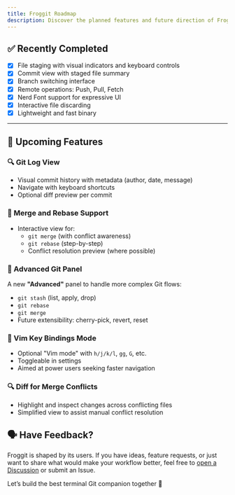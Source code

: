 ```yaml
---
title: Froggit Roadmap
description: Discover the planned features and future direction of Froggit based on community feedback and project vision.
---
```


## ✅ Recently Completed

- [x] File staging with visual indicators and keyboard controls  
- [x] Commit view with staged file summary  
- [x] Branch switching interface  
- [x] Remote operations: Push, Pull, Fetch  
- [x] Nerd Font support for expressive UI  
- [x] Interactive file discarding  
- [x] Lightweight and fast binary

---

## 🧭 Upcoming Features

### 🔍 Git Log View
- Visual commit history with metadata (author, date, message)
- Navigate with keyboard shortcuts
- Optional diff preview per commit

### 🔀 Merge and Rebase Support
- Interactive view for:
  - `git merge` (with conflict awareness)
  - `git rebase` (step-by-step)
  - Conflict resolution preview (where possible)

### 🧠 Advanced Git Panel
A new **"Advanced"** panel to handle more complex Git flows:
- `git stash` (list, apply, drop)
- `git rebase`
- `git merge`
- Future extensibility: cherry-pick, revert, reset

### 🧠 Vim Key Bindings Mode
- Optional "Vim mode" with `h/j/k/l`, `gg`, `G`, etc.
- Toggleable in settings
- Aimed at power users seeking faster navigation

### 🔍 Diff for Merge Conflicts
- Highlight and inspect changes across conflicting files
- Simplified view to assist manual conflict resolution


## 🗣️ Have Feedback?

Froggit is shaped by its users. If you have ideas, feature requests, or just want to share what would make your workflow better, feel free to [open a Discussion](https://github.com/thewizardshell/froggit/discussions) or submit an Issue.

Let’s build the best terminal Git companion together 🚀
